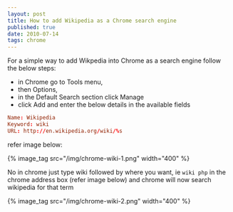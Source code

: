 ```yaml
--- 
layout: post
title: How to add Wikipedia as a Chrome search engine
published: true
date: 2010-07-14
tags: chrome
---
```


For a simple way to add Wikpedia into Chrome as a search engine follow the below steps:

* in Chrome go to Tools menu, 
* then Options,
* in the Default Search section click Manage
* click Add and enter the below details in the available fields

``` conf
Name: Wikipedia
Keyword: wiki
URL: http://en.wikipedia.org/wiki/%s
```

refer image below:

{% image_tag src="/img/chrome-wiki-1.png" width="400" %}

No in chrome just type wiki followed by where you want, ie `wiki php` 
in the chrome address box (refer image below) and chrome will now search wikipedia for that term

{% image_tag src="/img/chrome-wiki-2.png" width="400" %}